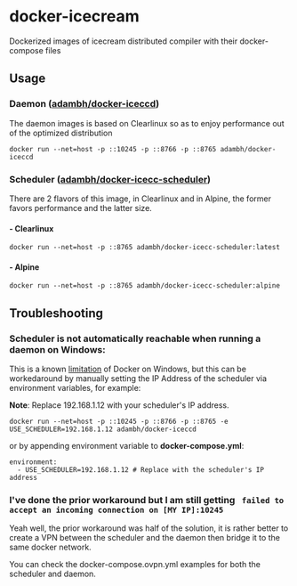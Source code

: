 # docker-icecream
Dockerized images of icecream distributed compiler with their docker-compose files

## Usage
### Daemon ([adambh/docker-iceccd](https://hub.docker.com/r/adambh/docker-iceccd))
The daemon images is based on Clearlinux so as to enjoy performance out of the optimized distribution
```
docker run --net=host -p ::10245 -p ::8766 -p ::8765 adambh/docker-iceccd
```

### Scheduler ([adambh/docker-icecc-scheduler](https://hub.docker.com/r/adambh/docker-icecc-scheduler))
There are 2 flavors of this image, in Clearlinux and in Alpine, the former favors performance and the latter size.

#### - Clearlinux
```
docker run --net=host -p ::8765 adambh/docker-icecc-scheduler:latest
```

#### - Alpine
```
docker run --net=host -p ::8765 adambh/docker-icecc-scheduler:alpine
```

## Troubleshooting
### Scheduler is not automatically reachable when running a daemon on Windows:
This is a known [limitation](https://docs.docker.com/docker-for-windows/networking/#known-limitations-use-cases-and-workarounds) of Docker on Windows, but this can be workedaround by manually setting the IP Address of the scheduler via environment variables, for example:

**Note**: Replace 192.168.1.12 with your scheduler's IP address.

```
docker run --net=host -p ::10245 -p ::8766 -p ::8765 -e USE_SCHEDULER=192.168.1.12 adambh/docker-iceccd
```

or by appending environment variable to **docker-compose.yml**:

```
environment:
  - USE_SCHEDULER=192.168.1.12 # Replace with the scheduler's IP address
```

### I've done the prior workaround but I am still getting `` failed to accept an incoming connection on [MY IP]:10245``
Yeah well, the prior workaround was half of the solution, it is rather better to create a VPN between the scheduler and the daemon then bridge it to the same docker network.

You can check the docker-compose.ovpn.yml examples for both the scheduler and daemon.
